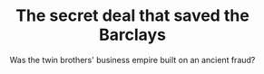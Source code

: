 ---
title: The secret deal that saved the Barclays
subtitle: Was the twin brothers' business empire built on an ancient fraud?
authorName: The Economist
coverImageURL: https://www.economist.com/interactive/britain/2024/03/14/the-ancient-deal-that-saved-the-barclays/processed-images/1424/20240316_BRD001_hq.jpg
coverImageDescription:  
hashTag: Britain
publishDate: Mar 13th 2024
---